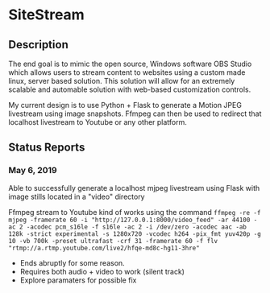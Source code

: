 # SiteStream

## Description

The end goal is to mimic the open source, Windows software OBS Studio which allows users to stream content to websites using a custom made linux, server based solution. This solution will allow for an extremely scalable and automable solution with web-based customization controls.

My current design is to use Python + Flask to generate a Motion JPEG livestream using image snapshots. Ffmpeg can then be used to redirect that localhost livestream to Youtube or any other platform.

## Status Reports

### May 6, 2019

Able to successfully generate a localhost mjpeg livestream using Flask with image stills located in a "video" directory

Ffmpeg stream to Youtube kind of works using the command `ffmpeg -re -f mjpeg -framerate 60 -i "http://127.0.0.1:8000/video_feed" -ar 44100 -ac 2 -acodec pcm_s16le -f s16le -ac 2 -i /dev/zero -acodec aac -ab 128k -strict experimental -s 1280x720 -vcodec h264 -pix_fmt yuv420p -g 10 -vb 700k -preset ultrafast -crf 31 -framerate 60 -f flv "rtmp://a.rtmp.youtube.com/live2/hfqe-md8c-hg11-3hre"`

* Ends abruptly for some reason.
* Requires both audio + video to work (silent track)
* Explore paramaters for possible fix
